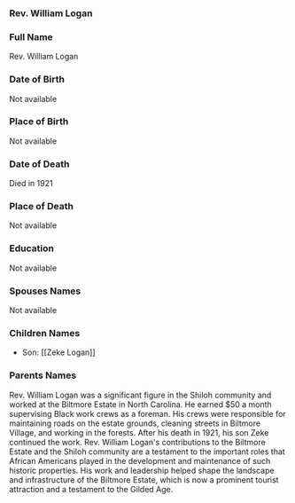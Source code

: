### Rev. William Logan

### Full Name

Rev. William Logan

### Date of Birth

Not available

### Place of Birth

Not available

### Date of Death

Died in 1921

### Place of Death

Not available

### Education

Not available

### Spouses Names

Not available

### Children Names

- Son: [[Zeke Logan]]

### Parents Names

Rev. William Logan was a significant figure in the Shiloh community and worked at the Biltmore Estate in North Carolina. He earned $50 a month supervising Black work crews as a foreman. His crews were responsible for maintaining roads on the estate grounds, cleaning streets in Biltmore Village, and working in the forests. After his death in 1921, his son Zeke continued the work. Rev. William Logan's contributions to the Biltmore Estate and the Shiloh community are a testament to the important roles that African Americans played in the development and maintenance of such historic properties. His work and leadership helped shape the landscape and infrastructure of the Biltmore Estate, which is now a prominent tourist attraction and a testament to the Gilded Age.